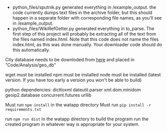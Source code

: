 - python_files/sputnik.py generated everything in /example_output. the code currently dumps text files in the archive folder, but this should happen in a separate folder with corresponding file names, as you’ll see in /example_output.
- python_files/WikiRefGetter.py generated everything in to_parse. The first step of this project will probably be extracting all of the text from the files named index.html. Note that this code does not name the files index.html, as this was done manually. Your downloader code should do this automatically.

City database needs to be downloded from [here](https://dev.maxmind.com/geoip/geoip2/geolite2/) and placed in "Code/Analysis/geo_db"

wget must be installed
npm must be installed
node must be installed (latest version. If you have too early a version you won't be able to build)

python dependencies:
dicttoxml
dateutil.parser
xml.dom.minidom
geoip2.database
concurrent.futures
urllib

Must run ```npm install``` in the watapp directory
Must run ```pip install -r requirements.txt```

run ```npm run dist``` in the watapp directory to build the program
run the created program in whatever way is appropriate for your system.
